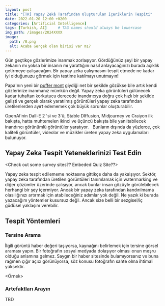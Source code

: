 ```yaml
---
layout: post
title: "[TR] Yapay Zekâ Tarafından Oluşturulan İçeriklerin Tespiti"
date: 2022-01-20 12:00 +0200
categories: [Artificial Intelligence]
tags: [Turkish, AI]     # TAG names should always be lowercase
img_path: /images/2024XXXX
image:
  path: /0.png
  alt: Acaba Gerçek olan birisi var mı?
---
```


Gün geçtikçe gözlerimize inanmak zorlaşıyor. Gördüğünüz şeyi bir yapay zekanın mı yoksa bir insanın mı yarattığını nasıl anlayacağınızı burada açıklık getirmeye çalışacağım. Bir yapay zeka çalışmasını tespit etmede ne kadar iyi olduğunuzu görmek için testime katılmayı unutmayın!

Papa'nın yeni bir [puffer mont](https://www.gq.com/story/pope-puffer-jacket-midjourney-ai-meme) giydiği net bir şekilde gözükse bile artık kendi gözlerinize inanmanız mümkün değil. Yapay zeka görüntüleri gülünecek kadar tuhaftan korkutucu derecede inandırıcıya doğru çok hızlı bir şekilde gelişti ve gerçek olarak yaratılmış görüntüleri yapay zeka tarafından üretilenlerden ayırt edememek çok büyük sorunlar oluşturabilir.

OpenAI'nin Dall-E 2 'si ve 3'ü, Stable DIffusion, Midjourney ve Craiyon ilk bakışta, hatta muhtemelen ikinci ve üçüncü bakışta bile yanıltabilecek inandırıcı görünümlü görüntüler yaratıyor.ﾠBunların dışında da yüzlerce, çok kaliteli görüntüler, videolar ve müzikler üreten yapay zeka uygulamaları bulunuyor.

## Yapay Zeka Tespit Yeteneklerinizi Test Edin

<Check out some survey sites?? Embeded Quiz Site??>

Yapay zeka tespit edilememe noktasına gittikçe daha da yakalşıyor. Sektör, yapay zeka tarafından üretilen görüntüleri tanımlamak için watermarking ve diğer çözümler üzerinde çalışıyor, ancak bunlar insan gözüyle görülebilecek herhangi bir şey içermiyor. Ancak bir yapay zeka tarafından kandırılmama olasılığınızı artırmak için atabileceğiniz adımlar yok değil. Ne yazık ki burada yazacağım yöntemler kusursuz değil. Ancak size belli bir sezgisel/iç güdüsel yaklaşım verebilir.

## Tespit Yöntemleri

### Tersine Arama

İlgili görüntü haber değeri taşıyorsa, kaynağını belirlemek için tersine görsel araması yapın. Bir fotoğrafın sosyal medyada dolaşıyor olması onun meşru olduğu anlamına gelmez. Saygın bir haber sitesinde bulamıyorsanız ve buna rağmen çığır açıcı görünüyorsa, söz konusu fotoğrafın sahte olma ihtimali yüksektir.

<Örnek>

### Artefaktları Arayın

TBD

[^3]: [How to Detect AI-Created Images](https://www.pcmag.com/how-to/how-to-detect-ai-created-images)

